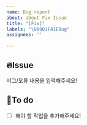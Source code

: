 ```yaml
---
name: Bug report
about: about Fix Issue
title: "[Fix]"
labels: "\U0001F41EBug"
assignees: ''

---
```


## 🔥Issue
버그/오류 내용을 입력해주세요!

## 📝To do
- [ ] 해야 할 작업을 추가해주세요!
